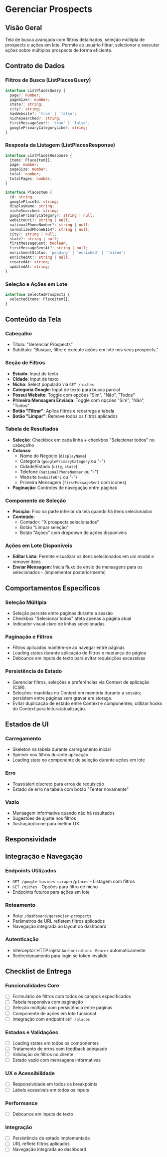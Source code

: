 # Gerenciar Prospects

## Visão Geral
Tela de busca avançada com filtros detalhados, seleção múltipla de prospects e ações em lote. Permite ao usuário filtrar, selecionar e executar ações sobre múltiplos prospects de forma eficiente.

## Contrato de Dados

### Filtros de Busca (ListPlacesQuery)
```typescript
interface ListPlacesQuery {
  page?: number;
  pageSize?: number;
  state?: string;
  city?: string;
  hasWebsite?: 'true' | 'false';
  nicheSearched?: string;
  firstMessageSent?: 'true' | 'false';
  googlePrimaryCategoryLike?: string;
}
```

### Resposta da Listagem (ListPlacesResponse)
```typescript
interface ListPlacesResponse {
  items: PlaceItem[];
  page: number;
  pageSize: number;
  total: number;
  totalPages: number;
}

interface PlaceItem {
  id: string;
  googlePlaceId: string;
  displayName: string;
  nicheSearched: string;
  googlePrimaryCategory?: string | null;
  websiteUri?: string | null;
  nationalPhoneNumber?: string | null;
  normalizedPhoneE164?: string | null;
  city?: string | null;
  state?: string | null;
  firstMessageSent: boolean;
  firstMessageSentAt?: string | null;
  enrichmentStatus: 'pending' | 'enriched' | 'failed';
  enrichedAt?: string | null;
  createdAt: string;
  updatedAt: string;
}
```

### Seleção e Ações em Lote
```typescript
interface SelectedProspects {
  selectedItems: PlaceItem[];
}

```

## Conteúdo da Tela

### Cabeçalho
- Título: "Gerenciar Prospects"
- Subtítulo: "Busque, filtre e execute ações em lote nos seus prospects."

### Seção de Filtros
- **Estado**: Input de texto 
- **Cidade**: Input de texto
- **Nicho**: Select populado via `GET /niches`
- **Categoria Google**: Input de texto para busca parcial
- **Possui Website**: Toggle com opções "Sim", "Não", "Todos"
- **Primeira Mensagem Enviada**: Toggle com opções "Sim", "Não", "Todos"
- **Botão "Filtrar"**: Aplica filtros e recarrega a tabela
- **Botão "Limpar"**: Remove todos os filtros aplicados

### Tabela de Resultados
- **Seleção**: Checkbox em cada linha + checkbox "Selecionar todos" no cabeçalho
- **Colunas**:
  - Nome do Negócio (`displayName`)
  - Categoria (`googlePrimaryCategory` ou "-")
  - Cidade/Estado (`city`, `state`)
  - Telefone (`nationalPhoneNumber` ou "-")
  - Website (`websiteUri` ou "-")
  - Primeira Mensagem (`firstMessageSent` com ícones)
- **Paginação**: Controles de navegação entre páginas

### Componente de Seleção
- **Posição**: Fixo na parte inferior da tela quando há itens selecionados
- **Conteúdo**: 
  - Contador: "X prospects selecionados"
  - Botão "Limpar seleção"
  - Botão "Ações" com dropdown de ações disponíveis

### Ações em Lote Disponíveis
- **Editar Lista**: Permite visualizar os itens selecionados em um modal e remover itens
- **Enviar Mensagem**: Inicia fluxo de envio de mensagens para os selecionados - (implementar posteriormente)

## Comportamentos Específicos

### Seleção Múltipla
- Seleção persiste entre páginas durante a sessão
- Checkbox "Selecionar todos" afeta apenas a página atual
- Indicador visual claro de linhas selecionadas

### Paginação e Filtros
- Filtros aplicados mantêm-se ao navegar entre páginas
- Loading states durante aplicação de filtros e mudança de página
- Debounce em inputs de texto para evitar requisições excessivas

### Persistência de Estado
- Gerenciar filtros, seleções e preferências via Context de aplicação (CSR).
- Seleções: mantidas no Context em memória durante a sessão; persistem entre páginas sem gravar em storage.
- Evitar duplicação de estado entre Context e componentes; utilizar hooks do Context para leitura/atualização.

## Estados de UI

### Carregamento
- Skeleton na tabela durante carregamento inicial
- Spinner nos filtros durante aplicação
- Loading state no componente de seleção durante ações em lote

### Erro
- Toast/alert discreto para erros de requisição
- Estado de erro na tabela com botão "Tentar novamente"

### Vazio
- Mensagem informativa quando não há resultados
- Sugestões de ajuste nos filtros
- Ilustração/ícone para melhor UX

## Responsividade

## Integração e Navegação

### Endpoints Utilizados
- `GET /google-busines-scraper/places` - Listagem com filtros
- `GET /niches` - Opções para filtro de nicho
- Endpoints futuros para ações em lote

### Roteamento
- Rota: `/dashboard/gerenciar-prospects`
- Parâmetros de URL refletem filtros aplicados
- Navegação integrada ao layout do dashboard

### Autenticação
- Interceptor HTTP injeta `Authorization: Bearer` automaticamente
- Redirecionamento para login se token inválido

## Checklist de Entrega

### Funcionalidades Core
- [ ] Formulário de filtros com todos os campos especificados
- [ ] Tabela responsiva com paginação
- [ ] Seleção múltipla com persistência entre páginas
- [ ] Componente de ações em lote funcional
- [ ] Integração com endpoint `GET /places`

### Estados e Validações
- [ ] Loading states em todos os componentes
- [ ] Tratamento de erros com feedback adequado
- [ ] Validação de filtros no cliente
- [ ] Estado vazio com mensagens informativas

### UX e Acessibilidade
- [ ] Responsividade em todos os breakpoints
- [ ] Labels acessíveis em todos os inputs

### Performance
- [ ] Debounce em inputs de texto

### Integração
- [ ] Persistência de estado implementada
- [ ] URL reflete filtros aplicados
- [ ] Navegação integrada ao dashboard